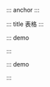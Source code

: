 ::: anchor
:::


::: title 表格
:::

::: demo

<template>
  <el-table :data="list" border fit>
    <el-table-column label="名称">
      <template #default="scope">
        {{scope.row.label}}
      </template>
    </el-table-column>
    <el-table-column label="年龄" prop="age"></el-table-column>
  </el-table>
</template>
<script>
export default {
  data() {
    return {
      count: 0,
      msg: '123',
      list: [{label: '名称', age: 12},{label: '名称', age: 12},{label: '名称', age: 12},]
    }
  },
  beforeCreate() {
      console.log('beforeCreate');
  },
  beforeMount() {
      console.log('beforeMount');
  },
  mounted() {
      console.log('mounted');
  },
  beforeDestroy() {},
  methods: {
    handleSearch(data) {
        console.log(data);
    }
  }
}
</script>

:::

::: demo

<template>
  <el-button>test1</el-button>
</template>
<script>
export default {
  data() {
    return {}
  },
  beforeCreate() {
      console.log('beforeCreate');
  },
  beforeMount() {
      console.log('beforeMount');
  },
  mounted() {
      console.log('mounted');
  },
  beforeDestroy() {},
}
</script>

:::